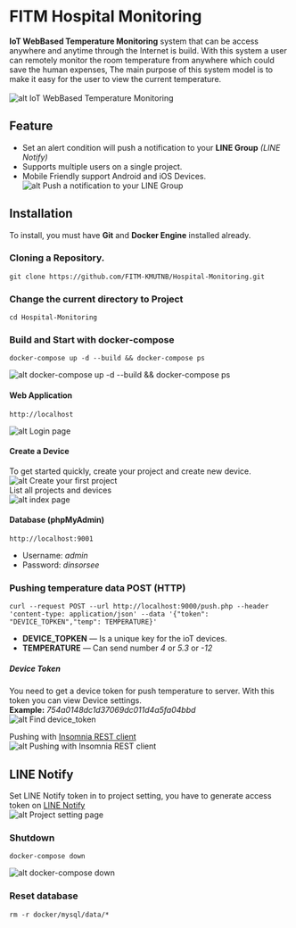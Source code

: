 # FITM Hospital Monitoring
**IoT WebBased Temperature Monitoring** system that can be access anywhere and anytime through the Internet is build. With this system a user can remotely monitor the room temperature from anywhere which could save the human expenses, The main purpose of this system model is to make it easy for the user to view the current temperature.</br></br>
![alt IoT WebBased Temperature Monitoring](https://raw.githubusercontent.com/FITM-KMUTNB/Hospital-Monitoring/master/screenshot/mobile.jpg?token=AEtRcpEwYxVAdpiCqoSUwdhGbZb1nMlLks5ca-U9wA%3D%3D)

## Feature
- Set an alert condition will push a notification to your **LINE Group** *(LINE Notify)*
- Supports multiple users on a single project.
- Mobile Friendly support Android and iOS Devices.</br>
![alt Push a notification to your LINE Group](https://raw.githubusercontent.com/FITM-KMUTNB/Hospital-Monitoring/master/screenshot/line-notify.png)

## Installation
To install, you must have **Git** and **Docker Engine** installed already.

### Cloning a Repository.
```
git clone https://github.com/FITM-KMUTNB/Hospital-Monitoring.git
```

### Change the current directory to Project
```
cd Hospital-Monitoring
```

### Build and Start with docker-compose
```
docker-compose up -d --build && docker-compose ps
```
![alt docker-compose up -d --build && docker-compose ps](https://raw.githubusercontent.com/FITM-KMUTNB/Hospital-Monitoring/master/screenshot/docker-compose-up.png)

#### Web Application
```
http://localhost
```
![alt Login page](https://raw.githubusercontent.com/FITM-KMUTNB/Hospital-Monitoring/master/screenshot/login.png)

#### Create a Device
To get started quickly, create your project and create new device.</br>
![alt Create your first project](https://raw.githubusercontent.com/FITM-KMUTNB/Hospital-Monitoring/master/screenshot/project-first-create.png)
</br>List all projects and devices</br>
![alt index page](https://raw.githubusercontent.com/FITM-KMUTNB/Hospital-Monitoring/master/screenshot/index.png)

#### Database (phpMyAdmin)
```
http://localhost:9001
```
- Username: *admin*
- Password: *dinsorsee*

### Pushing temperature data POST (HTTP)
```
curl --request POST --url http://localhost:9000/push.php --header 'content-type: application/json' --data '{"token": "DEVICE_TOPKEN","temp": TEMPERATURE}'
```
- **DEVICE_TOPKEN** — Is a unique key for the ioT devices.
- **TEMPERATURE** — Can send number *4* or *5.3* or *-12*

##### Device Token
You need to get a device token for push temperature to server. With this token you can view Device settings.</br>
**Example:** *754a0148dc1d37069dc011d4a5fa04bbd*</br>
![alt Find device_token](https://raw.githubusercontent.com/FITM-KMUTNB/Hospital-Monitoring/master/screenshot/device-setting.png)

Pushing with [Insomnia REST client](https://insomnia.rest)</br>
![alt Pushing with Insomnia REST client](https://raw.githubusercontent.com/FITM-KMUTNB/Hospital-Monitoring/master/screenshot/push_data.png)

## LINE Notify
Set LINE Notify token in to project setting, you have to generate access token on [LINE Notify](https://notify-bot.line.me/th/)</br>
![alt Project setting page](https://raw.githubusercontent.com/FITM-KMUTNB/Hospital-Monitoring/master/screenshot/project-edit.png)

### Shutdown
```
docker-compose down
```
![alt docker-compose down](https://raw.githubusercontent.com/FITM-KMUTNB/Hospital-Monitoring/master/screenshot/docker-compose-down.png)

### Reset database
```
rm -r docker/mysql/data/*
```
